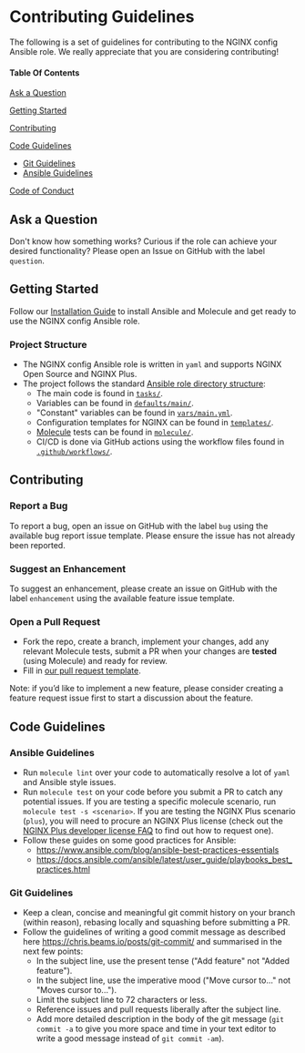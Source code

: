 # Contributing Guidelines

The following is a set of guidelines for contributing to the NGINX config Ansible role. We really appreciate that you are considering contributing!

#### Table Of Contents

[Ask a Question](#ask-a-question)

[Getting Started](#getting-started)

[Contributing](#contributing)

[Code Guidelines](#code-guidelines)
*   [Git Guidelines](#git-guidelines)
*   [Ansible Guidelines](#ansible-guidelines)

[Code of Conduct](https://github.com/nginxinc/ansible-role-nginx-config/blob/main/CODE_OF_CONDUCT.md)

## Ask a Question

Don't know how something works? Curious if the role can achieve your desired functionality? Please open an Issue on GitHub with the label `question`.

## Getting Started

Follow our [Installation Guide](https://github.com/nginxinc/ansible-role-nginx-config/blob/main/README.md#Installation) to install Ansible and Molecule and get ready to use the NGINX config Ansible role.

### Project Structure

*   The NGINX config Ansible role is written in `yaml` and supports NGINX Open Source and NGINX Plus.
*   The project follows the standard [Ansible role directory structure](https://docs.ansible.com/ansible/latest/user_guide/playbooks_reuse_roles.html):
    *   The main code is found in [`tasks/`](https://github.com/nginxinc/ansible-role-nginx-config/blob/main/tasks/).
    *   Variables can be found in [`defaults/main/`](https://github.com/nginxinc/ansible-role-nginx-config/blob/main/defaults/main/).
    *   "Constant" variables can be found in [`vars/main.yml`](https://github.com/nginxinc/ansible-role-nginx-config/blob/main/vars/main.yml).
    *   Configuration templates for NGINX can be found in [`templates/`](https://github.com/nginxinc/ansible-role-nginx-config/blob/main/templates/).
    *   [Molecule](https://molecule.readthedocs.io/) tests can be found in [`molecule/`](https://github.com/nginxinc/ansible-role-nginx-config/blob/main/molecule/).
    *   CI/CD is done via GitHub actions using the workflow files found in [`.github/workflows/`](https://github.com/nginxinc/ansible-role-nginx-config/blob/main/.github/workflows/).

## Contributing

### Report a Bug

To report a bug, open an issue on GitHub with the label `bug` using the available bug report issue template. Please ensure the issue has not already been reported.

### Suggest an Enhancement

To suggest an enhancement, please create an issue on GitHub with the label `enhancement` using the available feature issue template.

### Open a Pull Request

*   Fork the repo, create a branch, implement your changes, add any relevant Molecule tests, submit a PR when your changes are **tested** (using Molecule) and ready for review.
*   Fill in [our pull request template](https://github.com/nginxinc/ansible-role-nginx-config/blob/main/.github/pull_request_template.md).

Note: if you’d like to implement a new feature, please consider creating a feature request issue first to start a discussion about the feature.

## Code Guidelines

### Ansible Guidelines

*   Run `molecule lint` over your code to automatically resolve a lot of `yaml` and Ansible style issues.
*   Run `molecule test` on your code before you submit a PR to catch any potential issues. If you are testing a specific molecule scenario, run `molecule test -s <scenario>`. If you are testing the NGINX Plus scenario (`plus`), you will need to procure an NGINX Plus license (check out the [NGINX Plus developer license FAQ](https://www.nginx.com/developer-license-faqs/) to find out how to request one).
*   Follow these guides on some good practices for Ansible:
    *   <https://www.ansible.com/blog/ansible-best-practices-essentials>
    *   <https://docs.ansible.com/ansible/latest/user_guide/playbooks_best_practices.html>

### Git Guidelines

*   Keep a clean, concise and meaningful git commit history on your branch (within reason), rebasing locally and squashing before submitting a PR.
*   Follow the guidelines of writing a good commit message as described here <https://chris.beams.io/posts/git-commit/> and summarised in the next few points:
    *   In the subject line, use the present tense ("Add feature" not "Added feature").
    *   In the subject line, use the imperative mood ("Move cursor to..." not "Moves cursor to...").
    *   Limit the subject line to 72 characters or less.
    *   Reference issues and pull requests liberally after the subject line.
    *   Add more detailed description in the body of the git message (`git commit -a` to give you more space and time in your text editor to write a good message instead of `git commit -am`).
